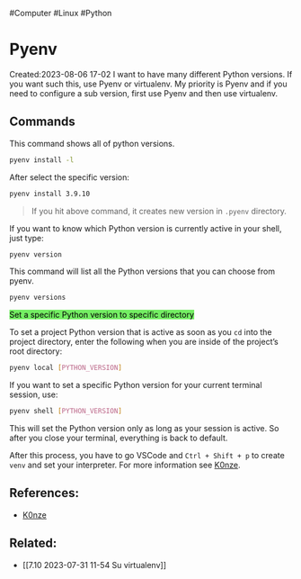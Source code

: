 
#Computer #Linux #Python 
# Pyenv
Created:2023-08-06 17-02
I want to have many different Python versions. If you want such this, use Pyenv or virtualenv. My priority is Pyenv and if you need to configure a sub version, first use Pyenv and then use virtualenv.

## Commands
This command shows all of python versions.
```bash
pyenv install -l
```
After select the specific version:
```bash
pyenv install 3.9.10
```

> If you hit above command, it creates new version in `.pyenv` directory.


If you want to know which Python version is currently active in your shell, just type:
```bash
pyenv version
```

This command will list all the Python versions that you can choose from pyenv.
```bash
pyenv versions
```



<mark style="background: #2BE611A6;">Set a specific Python version to specific directory</mark>

To set a project Python version that is active as soon as you `cd` into the project directory, enter the following when you are inside of the project’s root directory:
```bash
pyenv local [PYTHON_VERSION]
```

If you want to set a specific Python version for your current terminal session, use:
```bash
pyenv shell [PYTHON_VERSION]
```
This will set the Python version only as long as your session is active. So after you close your terminal, everything is back to default.

After this process, you have to go VSCode and `Ctrl + Shift + p` to create `venv` and set your interpreter. For more information see [K0nze](https://k0nze.dev/posts/install-pyenv-venv-vscode/).
## References:
- [K0nze](https://k0nze.dev/posts/install-pyenv-venv-vscode/)

## Related:

- [[7.10 2023-07-31 11-54 Su virtualenv]]

